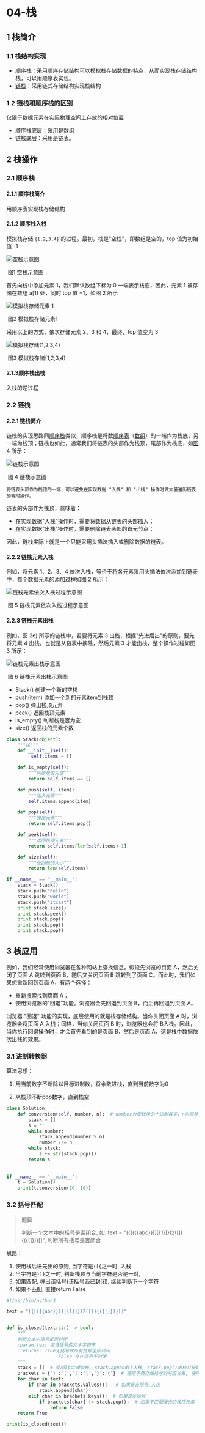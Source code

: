 # 04-栈

## 1 栈简介

### 1.1 栈结构实现

- [顺序栈](http://data.biancheng.net/view/170.html)：采用顺序存储结构可以模拟栈存储数据的特点，从而实现栈存储结构栈，可以用顺序表实现。
- [链栈](http://data.biancheng.net/view/171.html)：采用链式存储结构实现栈结构

### 1.2 链栈和顺序栈的区别

仅限于数据元素在实际物理空间上存放的相对位置

- 顺序栈底层：采用是[数组](http://data.biancheng.net/view/181.html)
- 链栈底层：采用是链表。

## 2 栈操作

### 2.1 顺序栈

#### 2.1.1 顺序栈简介

用顺序表实现栈存储结构

#### 2.1.2 顺序栈入栈

模拟栈存储 `{1,2,3,4}` 的过程。最初，栈是"空栈"，即数组是空的，top 值为初始值 -1

![空栈示意图](https://tva1.sinaimg.cn/large/006tNbRwly1g9rinfn87wg30b403ga9v.gif)

​										图1 空栈示意图

首先向栈中添加元素 1，我们默认数组下标为 0 一端表示栈底，因此，元素 1 被存储在数组 a[1] 处，同时 top 值 +1，如图 2 所示

![模拟栈存储元素 1](https://tva1.sinaimg.cn/large/006tNbRwly1g9ripnqapxg30b403gdfn.gif)

​										图2 模拟栈存储元素1

采用以上的方式，依次存储元素 2、3 和 4，最终，top 值变为 3

![模拟栈存储{1,2,3,4}](https://tva1.sinaimg.cn/large/006tNbRwly1g9riq28dp6g30b403gq2r.gif)

​									图3 模拟栈存储{1,2,3,4}

#### 2.1.3顺序栈出栈

入栈的逆过程

### 2.2 链栈

#### 2.2.1 链栈简介

链栈的实现思路同[顺序栈](http://data.biancheng.net/view/170.html)类似，顺序栈是将数[顺序表](http://data.biancheng.net/view/158.html)（[数组](http://data.biancheng.net/view/181.html)）的一端作为栈底，另一端为栈顶；链栈也如此，通常我们将链表的头部作为栈顶，尾部作为栈底，如[图](http://data.biancheng.net/view/200.html) 4 所示：

![链栈示意图](https://tva1.sinaimg.cn/large/006tNbRwly1g9riqsjmumg30dw02d3yc.gif)

​										图 4 链栈示意图

```
将链表头部作为栈顶的一端，可以避免在实现数据 "入栈" 和 "出栈" 操作时做大量遍历链表的耗时操作。
```

链表的头部作为栈顶，意味着：

- 在实现数据"入栈"操作时，需要将数据从链表的头部插入；
- 在实现数据"出栈"操作时，需要删除链表头部的首元节点；


因此，链栈实际上就是一个只能采用头插法插入或删除数据的链表。

#### 2.2.2 链栈元素入栈

例如，将元素 1、2、3、4 依次入栈，等价于将各元素采用头插法依次添加到链表中，每个数据元素的添加过程如图 2 所示：

![链栈元素依次入栈过程示意图](https://tva1.sinaimg.cn/large/006tNbRwly1g9risac2gxg30dw044weg.gif)

​						图 5 链栈元素依次入栈过程示意图

#### 2.2.3 链栈元素出栈

例如，图 2e) 所示的链栈中，若要将元素 3 出栈，根据"先进后出"的原则，要先将元素 4 出栈，也就是从链表中摘除，然后元素 3 才能出栈，整个操作过程如图 3 所示：

![链栈元素出栈示意图](https://tva1.sinaimg.cn/large/006tNbRwly1g9risnezk7g30dw02eglh.gif)

​								图 6 链栈元素出栈示意图

- Stack() 创建一个新的空栈
- push(item) 添加一个新的元素item到栈顶
- pop() 弹出栈顶元素
- peek() 返回栈顶元素
- is_empty() 判断栈是否为空
- size() 返回栈的元素个数

```python
class Stack(object):
    """栈"""
    def __init__(self):
         self.items = []

    def is_empty(self):
        """判断是否为空"""
        return self.items == []

    def push(self, item):
        """加入元素"""
        self.items.append(item)

    def pop(self):
        """弹出元素"""
        return self.items.pop()

    def peek(self):
        """返回栈顶元素"""
        return self.items[len(self.items)-1]

    def size(self):
        """返回栈的大小"""
        return len(self.items)

if __name__ == "__main__":
    stack = Stack()
    stack.push("hello")
    stack.push("world")
    stack.push("itcast")
    print stack.size()
    print stack.peek()
    print stack.pop()
    print stack.pop()
    print stack.pop()
```

## 3 栈应用

例如，我们经常使用浏览器在各种网站上查找信息。假设先浏览的页面 A，然后关闭了页面 A 跳转到页面 B，随后又关闭页面 B 跳转到了页面 C。而此时，我们如果想重新回到页面 A，有两个选择：

- 重新搜索找到页面 A；
- 使用浏览器的"回退"功能。浏览器会先回退到页面 B，而后再回退到页面 A。


浏览器 "回退" 功能的实现，底层使用的就是栈存储结构。当你关闭页面 A 时，浏览器会将页面 A 入栈；同样，当你关闭页面 B 时，浏览器也会将 B入栈。因此，当你执行回退操作时，才会首先看到的是页面 B，然后是页面 A，这是栈中数据依次出栈的效果。

### 3.1 进制转换器

算法思想：

1. 用当前数字不断除以目标进制数，将余数进栈，直到当前数字为0

2. 从栈顶不断pop数字，直到栈空

```python
class Solution:
    def conversion(self, number, n):  # number为要转换的十进制数字，n为目标进制
        stack = []
        s = ''
        while number:
            stack.append(number % n)
            number //= n
        while stack:
            s += str(stack.pop())
        return s
 
 
if __name__ == '__main__':
    t = Solution()
    print(t.conversion(10, 16))
```

### 3.2 括号匹配

> 题目
>
> 判断一个文本中的括号是否闭合,
> 如: text = "({[({{abc}})][{1}]})2([]){({[]})}[]", 判断所有括号是否闭合

思路：

1. 使用栈后进先出的原则, 当字符是`([{`之一时, 入栈
2. 当字符是`)]}`之一时, 判断栈顶与当前字符是否是一对,
3. 如果匹配, 弹出该括号(该括号匹已封闭), 继续判断下一个字符
4. 如果不匹配, 直接return False

```python
#!/usr/bin/python3

text = "({[({{abc}})][{1}]})2([]){({[]})}[]"


def is_closed(text:str) -> bool:  
    """
    判断文本中括号是否封闭
    :param:text 包含括号的文本字符串
    :returns: True无括号或所有括号全部封闭
                   False 存在括号不封闭
    """
    stack = []  # 使用list模拟栈, stack.append()入栈, stack.pop()出栈并获取栈顶元素
    brackets = {')':'(',']':'[','}':'{'}  # 使用字典存储括号的对应关系, 使用反括号作key方便查询对应的括号
    for char in text:
        if char in brackets.values():   # 如果是正括号,入栈
            stack.append(char)
        elif char in brackets.keys():  # 如果是反括号
            if brackets[char] != stack.pop():  # 如果不匹配弹出的栈顶元素
                return False
    return True

print(is_closed(text))
```

